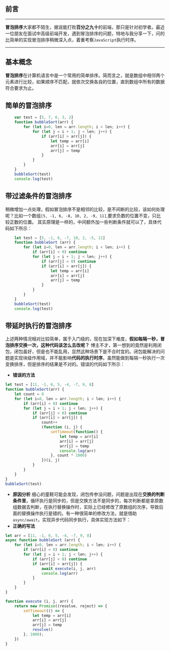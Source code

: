 ## 前言

***
**冒泡排序**大家都不陌生，据说能打败**百分之九十**的前端，那只是针对初学者。最近一位朋友在面试中高级前端开发，遇到冒泡排序的问题，特地与我分享一下，问的比简单的实现冒泡排序稍微深入点，着重考察`JavaScript`执行时序。
***

## 基本概念

**冒泡排序**在计算机语言中是一个常用的简单排序。简而言之，就是数组中相邻两个元素进行比较，如果顺序不匹配，就依次交换各自的位置，直到数组中所有的数据符合要求为止。

## 简单的冒泡排序

```javascript
    var test = [5, 7, 6, 3, 2]
    function bubbleSort(arr) {
        for (let i=0, len = arr.length; i < len; i++) {
            for (let j = i + 1; j < len; j++) {
                if (arr[i] > arr[j]) {
                    let temp = arr[i]
                    arr[i] = arr[j]
                    arr[j] = temp
                }
            }
        }
    }
    bubbleSort(test)
    console.log(test)
```

## 带过滤条件的冒泡排序

稍微增加一点处理，假如冒泡排序不是相邻的比较，是不间断的比较，该如何处理呢？比如一个数组`[5, -1, 6, -8, 10, 2, -9, 11]`,要求负数的位置不变，只比较正数的位置。
其实原理是一样的，中间额外加一些判断条件就可以了，具体代码如下所示：

```javascript
    let test = [5, -1, 6, -7, 10, 2, -5, 11]
    function bubbleSort (arr) {
        for (let i=0, len = arr.length; i < len; i++) {
            if (arr[i] < 0) continue
            for (let j = i + 1; j < len; j++) {
                if (arr[j] < 0) continue
                if (arr[i] > arr[j]) {
                    let temp = arr[i]
                    arr[i] = arr[j]
                    arr[j] = temp
                }
            }
        }
    }
    bubbleSort(test)
    console.log(test)
```

## 带延时执行的冒泡排序

上述两种情况相对比较简单，属于入门级的，现在加深下难度，**假如每隔一秒，冒泡排序交换一次，这种代码该怎么去改呢？**
博主不才，第一想到的竟然是利用闭包，闭包虽好，但是也不能乱用，显然这种场景下是不合时宜的。闭包能解决的问题是实现块级作用域，并不能影响**代码的执行时序**。虽然能做到每隔一秒执行一次变换排序，但是排序的结果是不对的。错误的代码如下所示：

- **错误的方法**

```javascript
let test = [11, -1, 6, 5, -4, -7, 9, 8]
function bubbleSort(arr) {
    let count = 0
    for (let i=0, len = arr.length; i < len; i++) {
        if (arr[i] < 0) continue
        for (let j = i + 1; j < len; j++) {
            if (arr[j] < 0) continue
            if (arr[i] > arr[j]) {
                count++
                (function (i, j) {
                    setTimeout(function() {
                        let temp = arr[i]
                        arr[i] = arr[j]
                        arr[j] = temp
                        console.log(arr)
                    }, count * 1000)
                })(i, j)
            }
        }
    }
}
bubbleSort(test)
```

- **原因分析**
细心的童鞋可能会发现，闭包传参没问题，问题是出现在**交换的判断条件里**，循环执行是同步的，但是交换方法不是同步的，每次判断都是拿原数组数据去判断，在执行替换操作时，实际上已经修改了原数组的次序，导致后面的替换操作执行是错的。有一种很简单的修改方法，就是借助`async/await`，实现异步代码同步执行，具体实现方法如下：
- **正确的写法**

```javascript
let arr = [11, -1, 6, 5, -4, -7, 9, 8]
async function bubbleSort (arr) {
    for (let i=0, len = arr.length; i < len; i++) {
        if (arr[i] < 0) continue
        for (let j = i + 1; j < len; j++) {
            if (arr[j] < 0) continue
            if (arr[i] > arr[j]) {
                await execute(i, j, arr)
                console.log(arr)
            }
        }
    }
}

function execute (i, j, arr) {
    return new Promise((resolve, reject) => {
        setTimeout(() => {
            let temp = arr[i]
            arr[i] = arr[j]
            arr[j] = temp
            resolve()
        }, 1000);
    })
}
```
